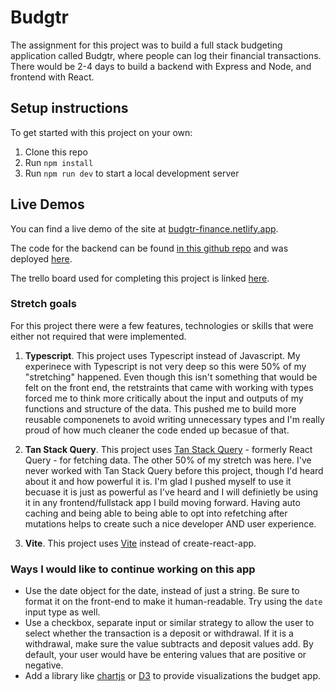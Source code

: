 # Budgtr

The assignment for this project was to build a full stack budgeting application called Budgtr, where people can log their financial transactions. There would be 2-4 days to build a backend with Express and Node, and frontend with React.

## Setup instructions
 To get started with this project on your own:
 1. Clone this repo
 2. Run ```npm install``` 
 3. Run ```npm run dev``` to start a local development server

## Live Demos

You can find a live demo of the site at [budgtr-finance.netlify.app](https://budgtr-finance.netlify.app/). 

The code for the backend can be found [in this github repo](https://github.com/Ari-Jackson/budget-app-backend) and was deployed [here](https://budget-app-o1zu.onrender.com).

The trello board used for completing this project is linked [here](https://trello.com/b/ok91lltS/budgtr-app).

### Stretch goals

For this project there were a few features, technologies or skills that were either not required that were implemented. 
1. **Typescript**. This project uses Typescript instead of Javascript. My experinece with Typescript is not very deep so this were 50% of my "stretching" happened. Even though this isn't something that would be felt on the front end, the retstraints that came with working with types forced me to think more critically about the input and outputs of my functions and structure of the data. This pushed me to build more reusable componenets to avoid writing unnecessary types and I'm really proud of how much cleaner the code ended up becasue of that.

2. **Tan Stack Query**. This project uses [Tan Stack Query](https://tanstack.com/query/latest) - formerly React Query - for fetching data. The other 50% of my stretch was here. I've never worked with Tan Stack Query before this project, though I'd heard about it and how powerful it is. I'm glad I pushed myself to use it becuase it is just as powerful as I've heard and I will definietly be using it in any frontend/fullstack app I build moving forward. Having auto caching and being able to being able to opt into refetching after mutations helps to create such a nice developer AND user experience. 

3. **Vite**. This project uses [Vite](https://vitejs.dev/) instead of create-react-app. 

### Ways I would like to continue working on this app
- Use the date object for the date, instead of just a string. Be sure to format it on the front-end to make it human-readable. Try using the `date` input type as well.
- Use a checkbox, separate input or similar strategy to allow the user to select whether the transaction is a deposit or withdrawal. If it is a withdrawal, make sure the value subtracts and deposit values add. By default, your user would have be entering values that are positive or negative.
- Add a library like [chartjs](https://www.chartjs.org) or [D3](https://www.chartjs.org) to provide visualizations the budget app.
